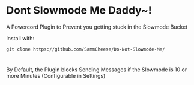 # Dont Slowmode Me Daddy~!

A Powercord Plugin to Prevent you getting stuck in the Slowmode Bucket

Install with:

```
git clone https://github.com/SammCheese/Do-Not-Slowmode-Me/
```

#
By Default, the Plugin blocks Sending Messages if the Slowmode is 10 or more Minutes (Configurable in Settings)
